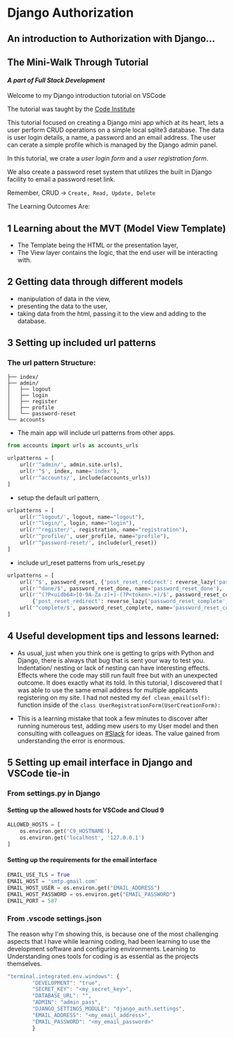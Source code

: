 # Django Authorization
## An introduction to Authorization with Django...
## The Mini-Walk Through Tutorial
#### *A part of Full Stack Development*


Welcome to my Django introduction tutorial on VSCode  

The tutorial was taught by the
[Code Institute](https://courses.codeinstitute.net/)

This tutorial focused on creating a Django mini app which at its heart, lets a user
perform CRUD operations on a simple local sqlite3 database. The data is user login details,
a name, a password and an email address.  The user can cerate a simple profile which is managed
by the Django admin panel.

In this tutorial, we crate a *user login form* and a *user registration form*.

We also create a password reset system that utilizes the built in Django facility to email a
password reset link.

Remember, CRUD -> ```Create, Read, Update, Delete```

The Learning Outcomes Are:

## 1 Learning about the MVT (Model View Template)

   * The Template being the HTML or the presentation layer, 
   * The View layer contains the logic, that the end user will be interacting with.
    
## 2 Getting data through different models

   * manipulation of data in the view,
   * presenting the data to the user,
   * taking data from the html, passing it to the view and adding to the database.

## 3 Setting up included url patterns

### The url pattern Structure:

````
├── index/
├── admin/
│   ├── logout
│   ├── login
│   ├── register
│   ├── profile
│   └── password-reset
└── accounts
````
   * The main app will include url patterns from other apps.

````python
from accounts import urls as accounts_urls

urlpatterns = [
    url(r'^admin/', admin.site.urls),
    url(r'^$', index, name='index'),
    url(r'^accounts/', include(accounts_urls))  
]
````

   * setup the default url pattern,

````python
urlpatterns = [
    url(r'^logout/', logout, name="logout"),
    url(r'^login/', login, name="login"),
    url(r'^register/', registration, name="registration"),
    url(r'^profile/', user_profile, name="profile"),
    url(r'^password-reset/', include(url_reset))
]
````

   * include url_reset patterns from urls_reset.py

````python
urlpatterns = [
    url('^$', password_reset, {'post_reset_redirect': reverse_lazy('password_reset_done')}, name='password_reset'),
    url(r'^done/$', password_reset_done, name='password_reset_done'),
    url(r'^(?P<uidb64>[0-9A-Za-z]+)-(?P<token>.+)/$', password_reset_confirm,
        {'post_reset_redirect': reverse_lazy('password_reset_complete')}, name='password_reset_confirm'),
    url('^complete/$', password_reset_complete, name='password_reset_complete')
]
````

## 4 Useful development tips and lessons learned:

   * As usual, just when you think one is getting to grips with Python and Django,
   there is always that  bug that is sent your way to test you.
   Indentation/ nesting or lack of nesting can have interesting effects.
   Effects where the code may still run fault free but with an unexpected outcome.
   It does exactly what its told.
   In this tutorial, I discovered that I was able to use the same email address for
   multiple applicants registering on my site.  I had not nested my `def clean_email(self):`
   function inside of the `class UserRegistrationForm(UserCreationForm):`

   * This is a learning mistake that took a few minutes to discover after running numerous test, adding
   mew users to my User model and then consulting with colleagues on [#Slack](https://slack.com/) for ideas.  The value gained from understanding the error is enormous.

## 5 Setting up email interface in Django and VSCode tie-in

### From settings.py in Django

#### Setting up the allowed hosts for VSCode and Cloud 9

````python
ALLOWED_HOSTS = [
    os.environ.get('C9_HOSTNAME'),
    os.environ.get('localhost', '127.0.0.1')
]
````

#### Setting up the requirements for the email interface

````python
EMAIL_USE_TLS = True
EMAIL_HOST = 'smtp.gmail.com'
EMAIL_HOST_USER = os.environ.get("EMAIL_ADDRESS")
EMAIL_HOST_PASSWORD = os.environ.get("EMAIL_PASSWORD")
EMAIL_PORT = 587
````

### From .vscode settings.json
The reason why I'm showing this, is because one of the most challenging aspects that I have while learning coding, had been learning to use the development software and configuring environments.  Learning to Understanding ones tools for coding is as essential as the projects themselves.

````javascript
"terminal.integrated.env.windows": {
        "DEVELOPMENT": "true",
        "SECRET_KEY": "<my_secret_key>",
        "DATABASE_URL": "",
        "ADMIN": "admin pass",
        "DJANGO_SETTINGS_MODULE": "django_auth.settings",
        "EMAIL_ADDRESS": "<my_email_address>",
        "EMAIL_PASSWORD": "<my_email_password>"
        }

````